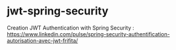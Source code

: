 # jwt-spring-security

Creation JWT Authentication with Spring Security : https://www.linkedin.com/pulse/spring-security-authentification-autorisation-avec-jwt-frifita/
